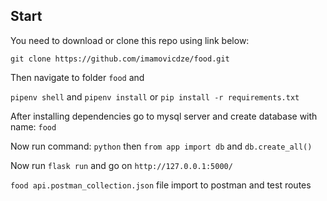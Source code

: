 ## Start

You need to download or clone this repo using link below:

`git clone https://github.com/imamovicdze/food.git`

Then navigate to folder `food` and

`pipenv shell` and `pipenv install` or `pip install -r requirements.txt`

After installing dependencies go to mysql server and create database with name: `food`

Now run command:
`python` then `from app import db` and `db.create_all()`


Now run `flask run` and go on `http://127.0.0.1:5000/`


`food api.postman_collection.json` file import to postman and test routes

